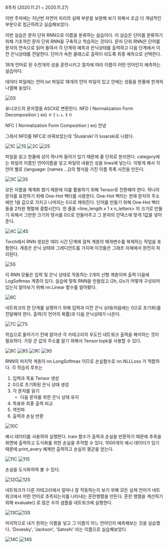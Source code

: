 8주차 (2020.11.21 ~ 2020.11.27)

이번 주차에는 지난번 자연어 처리의 실패 부분을 보완해 보기 위해서 조금 더 개념적인 부분으로 접근하려고 실습해보았다.

이번 실습은 문자 단위 RNN으로 이름을 분류하는 실습이다. 이 실습은 단어를 분류하기 위해 기초적인 문자 단위 RNN을 구축하고 학습하는 것이다. 문자 단위 RNN은 단어를 문자의 연속으로 읽어 들여서 각 단계의 예측과 은닉상태를 출력하고 다음 단계에서 이전 은닉상태를 전달한다. 단어가 속한 클래스로 출력이 되도록 최종 예측으로 선택한다.

18개 언어로 된 수천개의 성을 훈련시키고 철자에 따라 이름이 어떤 언어인지 예측하는 실습이다.

데이터 파일에는 언어.txt 파일로 18개의 언어 파일이 있고 안에는 성들을 한줄에 한개씩 나열해 놓았다. 

![0S](https://user-images.githubusercontent.com/72618459/100610749-a2b4eb80-3353-11eb-8102-3e1f871c352b.PNG)

유니코드의 문자열을 ASCII로 변환한다.
NFD ( Normalization Form Decomposition ) ex) ㅇㅏㄴㄴㅕㅇ

NFC ( Normalization Form Composition ) ex) 안녕

그래서 NFD를 NFC로 바꿔보았는데 'Ślusàrski'가 lusarski로 나왔다. 

![1C](https://user-images.githubusercontent.com/72618459/100610752-a3e61880-3353-11eb-8c57-10d46de052f4.PNG)
![1S](https://user-images.githubusercontent.com/72618459/100610753-a3e61880-3353-11eb-8f8b-d5371761d608.PNG)
![2C](https://user-images.githubusercontent.com/72618459/100610754-a47eaf00-3353-11eb-8946-f0663b3d678d.PNG)
![2S](https://user-images.githubusercontent.com/72618459/100610756-a47eaf00-3353-11eb-903b-b129d65cf7e3.PNG)


파일을 읽고 한줄에 성이 하나씩 들어가 있기 때문에 줄 단위로 분리한다.
category에는 파일의 이름인 언어이름을 넣고 파일의 내용인 성을 lines에 넣는다. 이렇게 해서 각 언어 별로 {language: [names ...]}의 형식을 가진 이름 목록 사전을 만든다.

![3C](https://user-images.githubusercontent.com/72618459/100610758-a5174580-3353-11eb-9b0c-43dbd6140c9d.PNG)
![3S](https://user-images.githubusercontent.com/72618459/100610761-a5174580-3353-11eb-9880-41e370fe1980.PNG)

모든 이름을 체계화 했기 때문에 이를 활용하기 위해 Tensor로 전환해야 한다. 하나의 문자를 표현하기 위해 One-Hot 벡터를 사용한다. One-Hot 벡터는 현재 문자의 주소에만 1을 값으로 가지고 나머지는 0으로 채워진다. 단어를 만들기 위해 One-Hot 벡터들을 2차원 행렬에 결합시킨다. 한 줄을 <line_length x 1 x n_letters> 의 크기로 만들기 위해서 그만한 크기의 텐서를 0으로 만들어주고 그 문자의 인덱스에 맞게 1값을 넣어준다. 

![4C](https://user-images.githubusercontent.com/72618459/100610763-a5afdc00-3353-11eb-9ab5-cc0a23758a9d.PNG)
![4S](https://user-images.githubusercontent.com/72618459/100610764-a5afdc00-3353-11eb-8455-1a6b91d2729f.PNG)

Torch에서 RNN 생성은 여러 시간 단계에 걸쳐 계층의 매개변수를 복제하는 작업을 포함한다. 계층은 은닉 상태와 그레디언트를 가지며 이것들은 그래프 자체에서 완전히 처리된다.

![5S](https://user-images.githubusercontent.com/72618459/100610766-a6487280-3353-11eb-9491-ef956061433a.PNG)

이 RNN 모듈은 입력 및 은닉 상태로 작동하는 2개의 선형 계층이며 출력 다음에 LogSoftmax 계층이 있다. 실습에 맞춰 RNN을 만들었고 i2h, i2o가 어떻게 구성되어 있는지 알아보기 위해 nn.Linear 함수를 알아봤다.

![6C](https://user-images.githubusercontent.com/72618459/100610767-a6e10900-3353-11eb-822a-370891e91552.PNG)

네트워크의 한 단계를 실행하기 위해 입력과 이전 은닉 상태(처음에는 0으로 초기화)를 전달해야 한다. 출력(각 언어의 확률)과 다음 은닉상태가 나온다.

![7C](https://user-images.githubusercontent.com/72618459/100610769-a6e10900-3353-11eb-9e23-a3335199962d.PNG)
![7S](https://user-images.githubusercontent.com/72618459/100610770-a7799f80-3353-11eb-9c8d-678c43c8b208.PNG)

학습으로 들어가기 전에 알아낸 각 카테고리의 우도인 네트워크 출력을 해석하는 것이 필요하다. 가장 큰 값의 주소를 알기 위해서 Tensor.topk을 사용할 수 있다.

![8C](https://user-images.githubusercontent.com/72618459/100610772-a7799f80-3353-11eb-9ab8-e473497a6be2.PNG)
![8S](https://user-images.githubusercontent.com/72618459/100610774-a8123600-3353-11eb-95bf-426c49be56f3.PNG)
![9C](https://user-images.githubusercontent.com/72618459/100610775-a8123600-3353-11eb-934c-1096b4c8ef2e.PNG)
![9S](https://user-images.githubusercontent.com/72618459/100610779-a9436300-3353-11eb-9aac-dfda3dfa4abb.PNG)

RNN의 마지막 계층이 nn.LongSoftmax 이므로 손실함수로 nn.NLLLoss 가 적합하다.
각 학습의 루프는
1) 입력과 목표 Tensor 생성
2) 0으로 초기화된 은닉 상태 생성
3) 각 문자를 읽기
	- 다음 문자를 위한 은닉 상태 유지
4) 목표와 최종 출력 비교
5) 역전파
6) 출력과 손실 반환

![10C](https://user-images.githubusercontent.com/72618459/100610782-a9436300-3353-11eb-974f-5435e7e36f47.PNG)

예시 데이터를 사용하여 실행한다. train 함수가 출력과 손실을 반환하기 때문에 추측을 화면에 출력하고 도식화를 위한 손실을 추적할 수 있다. 1000개의 예시 데이터가 있기 때문에 print_every 예제만 출력하고 손실의 평균을 얻는다.

![11C](https://user-images.githubusercontent.com/72618459/100610785-a9dbf980-3353-11eb-8ce0-66d7e6768596.PNG)
![11S](https://user-images.githubusercontent.com/72618459/100610786-aa749000-3353-11eb-881c-6875ea805051.PNG)

손실을 도식화하여 볼 수 있다.

![12C](https://user-images.githubusercontent.com/72618459/100610788-aa749000-3353-11eb-8e8b-e7458a9611e2.PNG)![12S](https://user-images.githubusercontent.com/72618459/100612051-a77a9f00-3355-11eb-8969-81e76d2b4dfb.PNG)

네트워크가 다른 카테고리에서 얼마나 잘 작동하는지 보기 위해 모든 실제 언어가 네트워크에서 어떤 언어로 추측되는지를 나타내는 혼란행렬을 만든다. 혼란 행렬을 계산하기 위해 evaluate() 로 많은 수의 샘플을 네트워크에 실행한다.

![13C](https://user-images.githubusercontent.com/72618459/100612052-a8133580-3355-11eb-82b2-e66be4a04780.PNG)![13S](https://user-images.githubusercontent.com/72618459/100612044-a6497200-3355-11eb-85f2-5c85aaec85ca.PNG)

마지막으로 내가 원하는 이름을 넣고 그 이름이 어느 언어인지 예측해보는 것을 실습했다. 'Dovesky', 'Jackson', 'Satoshi' 라는 이름으로 실습해보았다.

![14C](https://user-images.githubusercontent.com/72618459/100612050-a77a9f00-3355-11eb-9b11-05bc5e11cd48.PNG)
![14S](https://user-images.githubusercontent.com/72618459/100612250-06401880-3356-11eb-977f-718cc44a9d51.PNG)
